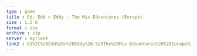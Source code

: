```yaml
---
type : game
title : Ed, Edd n Eddy - The Mis-Edventures (Europe)
size : 1.5 G
format : iso
archive : zip
server : myrient
link2 : Ed%2C%20Edd%20n%20Eddy%20-%20The%20Mis-Edventures%20%28Europe%29
---
```

